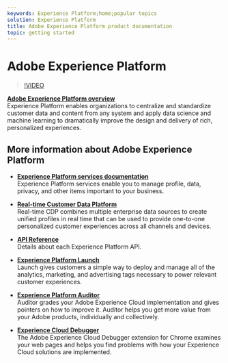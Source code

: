 ```yaml
---
keywords: Experience Platform;home;popular topics
solution: Experience Platform
title: Adobe Experience Platform product documentation
topic: getting started
---
```


# Adobe Experience Platform

<!--![](/help/assets/platform-banner-1.png)-->

>[!VIDEO](https://video.tv.adobe.com/v/27361?quality=12)

**[Adobe Experience Platform overview](https://www.adobe.io/apis/experienceplatform/home/overview.html)**<br/>
Experience Platform enables organizations to centralize and standardize customer data and content from any system and apply data science and machine learning to dramatically improve the design and delivery of rich, personalized experiences. 

## More information about Adobe Experience Platform 

* **[Experience Platform services documentation](https://www.adobe.io/apis/experienceplatform/home/services.html)**<br/>
Experience Platform services enable you to manage profile, data, privacy, and other items important to your business.

* **[Real-time Customer Data Platform](/help/rtcdp/overview.md)**<br/>
Real-time CDP combines multiple enterprise data sources to create unified profiles in real time that can be used to provide one-to-one personalized customer experiences across all channels and devices.

* **[API Reference](https://www.adobe.io/apis/experienceplatform/home/api-reference.html)**<br/>
Details about each Experience Platform API.

* **[Experience Platform Launch](https://docs.adobe.com/content/help/en/launch/using/overview.html)**<br/>
Launch gives customers a simple way to deploy and manage all of the analytics, marketing, and advertising tags necessary to power relevant customer experiences.

* **[Experience Platform Auditor](https://docs.adobe.com/content/help/en/auditor/using/overview.html)**<br/>
Auditor grades your Adobe Experience Cloud implementation and gives pointers on how to improve it. Auditor helps you get more value from your Adobe products, individually and collectively. 

* **[Experience Cloud Debugger](https://docs.adobe.com/content/help/en/debugger/using/experience-cloud-debugger.html)**<br/>
The Adobe Experience Cloud Debugger extension for Chrome examines your web pages and helps you find problems with how your Experience Cloud solutions are implemented. 

